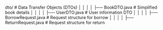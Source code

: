 dto/                      # Data Transfer Objects (DTOs)
│   │   │   │   ├── BookDTO.java          # Simplified book details
│   │   │   │   ├── UserDTO.java          # User information DTO
│   │   │   │   ├── BorrowRequest.java    # Request structure for borrow
│   │   │   │   ├── ReturnRequest.java    # Request structure for return